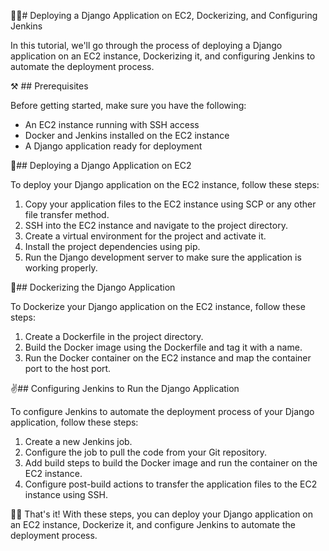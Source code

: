  👩‍💻# Deploying a Django Application on EC2, Dockerizing, and Configuring Jenkins

In this tutorial, we'll go through the process of deploying a Django application on an EC2 instance, Dockerizing it, and configuring Jenkins to automate the deployment process.

⚒️ ## Prerequisites

Before getting started, make sure you have the following:

- An EC2 instance running with SSH access
- Docker and Jenkins installed on the EC2 instance
- A Django application ready for deployment

🔦## Deploying a Django Application on EC2

To deploy your Django application on the EC2 instance, follow these steps:

1. Copy your application files to the EC2 instance using SCP or any other file transfer method.
2. SSH into the EC2 instance and navigate to the project directory.
3. Create a virtual environment for the project and activate it.
4. Install the project dependencies using pip.
5. Run the Django development server to make sure the application is working properly.

🎁## Dockerizing the Django Application

To Dockerize your Django application on the EC2 instance, follow these steps:

1. Create a Dockerfile in the project directory.
2. Build the Docker image using the Dockerfile and tag it with a name.
3. Run the Docker container on the EC2 instance and map the container port to the host port.

✌️## Configuring Jenkins to Run the Django Application

To configure Jenkins to automate the deployment process of your Django application, follow these steps:

1. Create a new Jenkins job.
2. Configure the job to pull the code from your Git repository.
3. Add build steps to build the Docker image and run the container on the EC2 instance.
4. Configure post-build actions to transfer the application files to the EC2 instance using SSH.

🙌🙌 That's it! With these steps, you can deploy your Django application on an EC2 instance, Dockerize it, and configure Jenkins to automate the deployment process.

